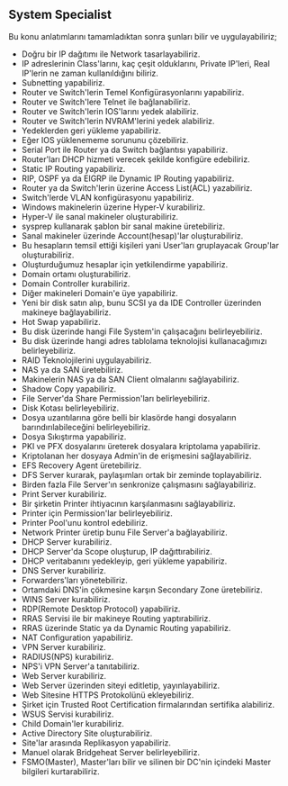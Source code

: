 ## System Specialist

Bu konu anlatımlarını tamamladıktan sonra şunları bilir ve uygulayabiliriz;

- Doğru bir IP dağıtımı ile Network tasarlayabiliriz.
- IP adreslerinin Class'larını, kaç çeşit olduklarını, Private IP'leri, Real IP'lerin ne zaman kullanıldığını biliriz.
- Subnetting yapabiliriz.
- Router ve Switch'lerin Temel Konfigürasyonlarını yapabiliriz.
- Router ve Switch'lere Telnet ile bağlanabiliriz.
- Router ve Switch'lerin IOS'larını yedek alabiliriz.
- Router ve Switch'lerin NVRAM'lerini yedek alabiliriz.
- Yedeklerden geri yükleme yapabiliriz.
- Eğer IOS yüklenememe sorununu çözebiliriz.
- Serial Port ile Router ya da Switch bağlantısı yapabiliriz.
- Router'ları DHCP hizmeti verecek şekilde konfigüre edebiliriz.
- Static IP Routing yapabiliriz.
- RIP, OSPF ya da EIGRP ile Dynamic IP Routing yapabiliriz.
- Router ya da Switch'lerin üzerine Access List(ACL) yazabiliriz.
- Switch'lerde VLAN konfigürasyonu yapabiliriz.
- Windows makinelerin üzerine Hyper-V kurabiliriz.
- Hyper-V ile sanal makineler oluşturabiliriz.
- sysprep kullanarak şablon bir sanal makine üretebiliriz.
- Sanal makineler üzerinde Account(hesap)'lar oluşturabiliriz.
- Bu hesapların temsil ettiği kişileri yani User'ları gruplayacak Group'lar oluşturabiliriz.
- Oluşturduğumuz hesaplar için yetkilendirme yapabiliriz.
- Domain ortamı oluşturabiliriz.
- Domain Controller kurabiliriz.
- Diğer makineleri Domain'e üye yapabiliriz.
- Yeni bir disk satın alıp, bunu SCSI ya da IDE Controller üzerinden makineye bağlayabiliriz.
- Hot Swap yapabiliriz.
- Bu disk üzerinde hangi File System'in çalışacağını belirleyebiliriz.
- Bu disk üzerinde hangi adres tablolama teknolojisi kullanacağımızı belirleyebiliriz.
- RAID Teknolojilerini uygulayabiliriz.
- NAS ya da SAN üretebiliriz.
- Makinelerin NAS ya da SAN Client olmalarını sağlayabiliriz.
- Shadow Copy yapabiliriz.
- File Server'da Share Permission'ları belirleyebiliriz.
- Disk Kotası belirleyebiliriz.
- Dosya uzantılarına göre belli bir klasörde hangi dosyaların barındırılabileceğini belirleyebiliriz.
- Dosya Sıkıştırma yapabiliriz.
- PKI ve PFX dosyalarını üreterek dosyalara kriptolama yapabiliriz.
- Kriptolanan her dosyaya Admin'in de erişmesini sağlayabiliriz.
- EFS Recovery Agent üretebiliriz.
- DFS Server kurarak, paylaşımları ortak bir zeminde toplayabiliriz.
- Birden fazla File Server'ın senkronize çalışmasını sağlayabiliriz.
- Print Server kurabiliriz.
- Bir şirketin Printer ihtiyacının karşılanmasını sağlayabiliriz.
- Printer için Permission'lar belirleyebiliriz.
- Printer Pool'unu kontrol edebiliriz.
- Network Printer üretip bunu File Server'a bağlayabiliriz.
- DHCP Server kurabiliriz.
- DHCP Server'da Scope oluşturup, IP dağıttırabiliriz.
- DHCP veritabanını yedekleyip, geri yükleme yapabiliriz.
- DNS Server kurabiliriz.
- Forwarders'ları yönetebiliriz.
- Ortamdaki DNS'in çökmesine karşın Secondary Zone üretebiliriz.
- WINS Server kurabiliriz.
- RDP(Remote Desktop Protocol) yapabiliriz.
- RRAS Servisi ile bir makineye Routing yaptırabiliriz.
- RRAS üzerinde Static ya da Dynamic Routing yapabiliriz.
- NAT Configuration yapabiliriz.
- VPN Server kurabiliriz.
- RADIUS(NPS) kurabiliriz.
- NPS'i VPN Server'a tanıtabiliriz.
- Web Server kurabiliriz.
- Web Server üzerinden siteyi editletip, yayınlayabiliriz.
- Web Sitesine HTTPS Protokolünü ekleyebiliriz.
- Şirket için Trusted Root Certification firmalarından sertifika alabiliriz.
- WSUS Servisi kurabiliriz.
- Child Domain'ler kurabiliriz.
- Active Directory Site oluşturabiliriz.
- Site'lar arasında Replikasyon yapabiliriz.
- Manuel olarak Bridgeheat Server belirleyebiliriz.
- FSMO(Master), Master'ları bilir ve silinen bir DC'nin içindeki Master bilgileri kurtarabiliriz. 